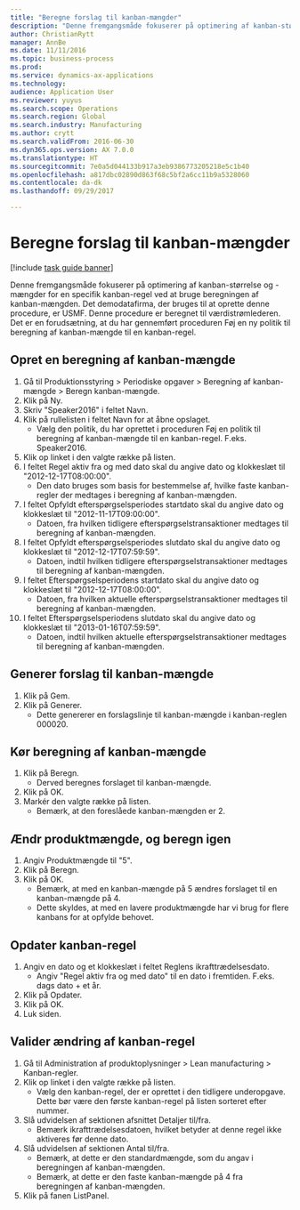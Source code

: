 ```yaml
--- 
title: "Beregne forslag til kanban-mængder"
description: "Denne fremgangsmåde fokuserer på optimering af kanban-størrelse og -mængder for en specifik kanban-regel ved at bruge beregningen af kanban-mængden."
author: ChristianRytt
manager: AnnBe
ms.date: 11/11/2016
ms.topic: business-process
ms.prod: 
ms.service: dynamics-ax-applications
ms.technology: 
audience: Application User
ms.reviewer: yuyus
ms.search.scope: Operations
ms.search.region: Global
ms.search.industry: Manufacturing
ms.author: crytt
ms.search.validFrom: 2016-06-30
ms.dyn365.ops.version: AX 7.0.0
ms.translationtype: HT
ms.sourcegitcommit: 7e0a5d044133b917a3eb9386773205218e5c1b40
ms.openlocfilehash: a817dbc02890d863f68c5bf2a6cc11b9a5328060
ms.contentlocale: da-dk
ms.lasthandoff: 09/29/2017

---
```

# <a name="calculate-kanban-quantity-suggestions"></a>Beregne forslag til kanban-mængder

[!include [task guide banner](../../includes/task-guide-banner.md)]

Denne fremgangsmåde fokuserer på optimering af kanban-størrelse og -mængder for en specifik kanban-regel ved at bruge beregningen af kanban-mængden. Det demodatafirma, der bruges til at oprette denne procedure, er USMF. Denne procedure er beregnet til værdistrømlederen. Det er en forudsætning, at du har gennemført proceduren Føj en ny politik til beregning af kanban-mængde til en kanban-regel.


## <a name="create-a-kanban-quantity-calculation"></a>Opret en beregning af kanban-mængde
1. Gå til Produktionsstyring > Periodiske opgaver > Beregning af kanban-mængde > Beregn kanban-mængde.
2. Klik på Ny.
3. Skriv "Speaker2016" i feltet Navn.
4. Klik på rullelisten i feltet Navn for at åbne opslaget.
    * Vælg den politik, du har oprettet i proceduren Føj en politik til beregning af kanban-mængde til en kanban-regel. F.eks. Speaker2016.  
5. Klik op linket i den valgte række på listen.
6. I feltet Regel aktiv fra og med dato skal du angive dato og klokkeslæt til "2012-12-17T08:00:00".
    * Den dato bruges som basis for bestemmelse af, hvilke faste kanban-regler der medtages i beregning af kanban-mængden.  
7. I feltet Opfyldt efterspørgselsperiodes startdato skal du angive dato og klokkeslæt til "2012-11-17T09:00:00".
    * Datoen, fra hvilken tidligere efterspørgselstransaktioner medtages til beregning af kanban-mængden.  
8. I feltet Opfyldt efterspørgselsperiodes slutdato skal du angive dato og klokkeslæt til "2012-12-17T07:59:59".
    * Datoen, indtil hvilken tidligere efterspørgselstransaktioner medtages til beregning af kanban-mængden.  
9. I feltet Efterspørgselsperiodens startdato skal du angive dato og klokkeslæt til "2012-12-17T08:00:00".
    * Datoen, fra hvilken aktuelle efterspørgselstransaktioner medtages til beregning af kanban-mængden.  
10. I feltet Efterspørgselsperiodens slutdato skal du angive dato og klokkeslæt til "2013-01-16T07:59:59".
    * Datoen, indtil hvilken aktuelle efterspørgselstransaktioner medtages til beregning af kanban-mængden.  

## <a name="generate-kanban-quantity-proposal"></a>Generer forslag til kanban-mængde
1. Klik på Gem.
2. Klik på Generer.
    * Dette genererer en forslagslinje til kanban-mængde i kanban-reglen 000020.  

## <a name="run-kanban-quantity-calculation"></a>Kør beregning af kanban-mængde
1. Klik på Beregn.
    * Derved beregnes forslaget til kanban-mængde.  
2. Klik på OK.
3. Markér den valgte række på listen.
    * Bemærk, at den foreslåede kanban-mængden er 2.  

## <a name="change-product-quantity-and-calculate-again"></a>Ændr produktmængde, og beregn igen
1. Angiv Produktmængde til "5".
2. Klik på Beregn.
3. Klik på OK.
    * Bemærk, at med en kanban-mængde på 5 ændres forslaget til en kanban-mængde på 4.  
    * Dette skyldes, at med en lavere produktmængde har vi brug for flere kanbans for at opfylde behovet.  

## <a name="update-kanban-rule"></a>Opdater kanban-regel
1. Angiv en dato og et klokkeslæt i feltet Reglens ikrafttrædelsesdato.
    * Angiv "Regel aktiv fra og med dato" til en dato i fremtiden. F.eks. dags dato + et år.  
2. Klik på Opdater.
3. Klik på OK.
4. Luk siden.

## <a name="validate-change-on-kanban-rule"></a>Valider ændring af kanban-regel
1. Gå til Administration af produktoplysninger > Lean manufacturing > Kanban-regler.
2. Klik op linket i den valgte række på listen.
    * Vælg den kanban-regel, der er oprettet i den tidligere underopgave. Dette bør være den første kanban-regel på listen sorteret efter nummer.  
3. Slå udvidelsen af sektionen afsnittet Detaljer til/fra.
    * Bemærk ikrafttrædelsesdatoen, hvilket betyder at denne regel ikke aktiveres før denne dato.  
4. Slå udvidelsen af sektionen Antal til/fra.
    * Bemærk, at dette er den standardmængde, som du angav i beregningen af kanban-mængden.  
    * Bemærk, at dette er den faste kanban-mængde på 4 fra beregningen af kanban-mængden.  
5. Klik på fanen ListPanel.


